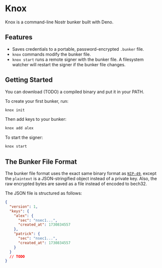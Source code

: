 # Knox

Knox is a command-line Nostr bunker built with Deno.

## Features

- Saves credentials to a portable, password-encrypted `.bunker` file.
- `knox` commands modify the bunker file.
- `knox start` runs a remote signer with the bunker file. A filesystem watcher will restart the signer if the bunker file changes.

## Getting Started

You can download (TODO) a compiled binary and put it in your PATH.

To create your first bunker, run:

```sh
knox init
```

Then add keys to your bunker:

```sh
knox add alex
```

To start the signer:

```sh
knox start
```

## The Bunker File Format

The bunker file format uses the exact same binary format as [`NIP-49`](https://github.com/nostr-protocol/nips/blob/master/49.md), except the `plaintext` is a JSON-stringified object instead of a private key. Also, the raw encrypted bytes are saved as a file instead of encoded to bech32.

The JSON file is structured as follows:

```json
{
  "version": 1,
  "keys": {
    "alex": {
      "sec": "nsec1...",
      "created_at": 1730834557
    },
    "patrick": {
      "sec": "nsec1...",
      "created_at": 1730834557
    }
  }
  // TODO
}
```
